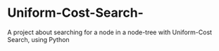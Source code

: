# Uniform-Cost-Search-
A project about searching for a node in a node-tree with Uniform-Cost Search, using Python 
